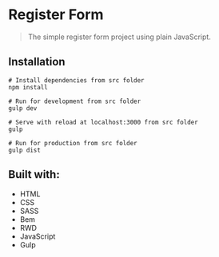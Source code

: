 # Register Form
>The simple register form project using plain JavaScript.

## Installation
```
# Install dependencies from src folder
npm install

# Run for development from src folder
gulp dev

# Serve with reload at localhost:3000 from src folder
gulp

# Run for production from src folder
gulp dist
```

## Built with:

* HTML 
* CSS
* SASS
* Bem
* RWD
* JavaScript
* Gulp